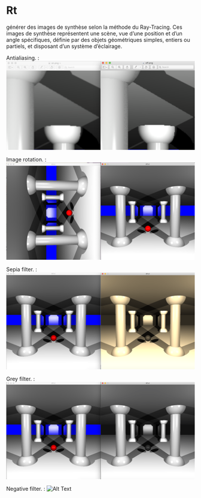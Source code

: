 # Rt
générer des images de synthèse selon la méthode du Ray-Tracing. Ces images de synthèse représentent une scène, vue d’une position et d’un angle spécifiques, définie par des objets géométriques simples, entiers ou partiels, et disposant d’un système d’éclairage.

Antialiasing.    : ![Alt Text](https://github.com/aeddaqqa/Rt/blob/charaf_bonus/pictures/anti.png?raw=true)


Image rotation.  : ![Alt Text](https://github.com/aeddaqqa/Rt/blob/charaf_bonus/pictures/rot.png?raw=true)


Sepia filter.    : ![Alt Text](https://github.com/aeddaqqa/Rt/blob/charaf_bonus/pictures/sepia.png?raw=true)


Grey filter.     : ![Alt Text](https://github.com/aeddaqqa/Rt/blob/charaf_bonus/pictures/grey.png?raw=true)


Negative filter. : ![Alt Text](https://github.com/aeddaqqa/Rt/blob/charaf_bonus/pictures/neg.png?raw=true)

